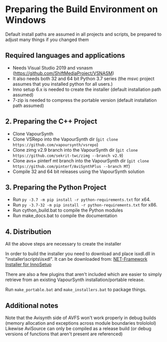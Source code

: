 # Preparing the Build Environment on Windows

Default install paths are assumed in all projects and scripts, be prepared to adjust many things if you changed them

## Required languages and applications

* Needs Visual Studio 2019 and vsnasm (https://github.com/ShiftMediaProject/VSNASM)
* It also needs both 32 and 64 bit Python 3.7 series (the msvc project assumes that you installed python for all users.)
* Inno setup 6.x is needed to create the installer (default installation path assumed)
* 7-zip is needed to compress the portable version (default installation path assumed)

## 2. Preparing the C++ Project

* Clone VapourSynth
* Clone VSRepo into the VapourSynth dir (`git clone https://github.com/vapoursynth/vsrepo`)
* Clone zimg v2.9 branch into the VapourSynth dir (`git clone https://github.com/sekrit-twc/zimg --branch v2.9`)
* Clone avs+ pinterf mt branch into the VapourSynth dir (`git clone https://github.com/pinterf/AviSynthPlus --branch MT`)
* Compile 32 and 64 bit releases using the VapourSynth solution

## 3. Preparing the Python Project

* Run `py -3.7 -m pip install -r python-requirements.txt` for x64.
* Run `py -3.7-32 -m pip install -r python-requirements.txt` for x86.
* Run cython_build.bat to compile the Python modules
* Run make_docs.bat to compile the documentation

## 4. Distribution

All the above steps are necessary to create the installer

In order to build the installer you need to download
and place isxdl.dll in "installer\scripts\isxdl".
It can be downloaded from: [NET-Framework Installer for InnoSetup](http://www.codeproject.com/Articles/20868/NET-Framework-Installer-for-InnoSetup)

There are also a few plugins that aren't included
which are easier to simply retrieve from an existing
VapourSynth installation/portable release.

Run `make_portable.bat` and `make_installers.bat` to package things.

## Additional notes
Note that the Avisynth side of AVFS won't work properly in debug builds (memory allocation and exceptions across module boundaries trolololol)
Likewise AviSource can only be compiled as a release build (or debug versions of functions that aren't present are referenced)
